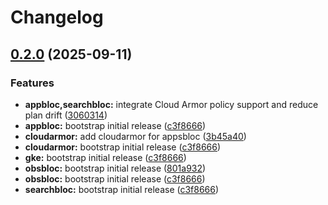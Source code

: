 # Changelog

## [0.2.0](https://github.com/cloudbloc/cloudbloc/compare/appbloc-0.1.0...appbloc-0.2.0) (2025-09-11)


### Features

* **appbloc,searchbloc:** integrate Cloud Armor policy support and reduce plan drift ([3060314](https://github.com/cloudbloc/cloudbloc/commit/306031409a465cbc9d1f0a0b1f317c4d3a2c995b))
* **appbloc:** bootstrap initial release ([c3f8666](https://github.com/cloudbloc/cloudbloc/commit/c3f8666d2fc38c3f3924a89e20a78b69c7e3cb80))
* **cloudarmor:** add cloudarmor for appsbloc ([3b45a40](https://github.com/cloudbloc/cloudbloc/commit/3b45a4083614a64e7b12bd31dcddd17b2863fc85))
* **cloudarmor:** bootstrap initial release ([c3f8666](https://github.com/cloudbloc/cloudbloc/commit/c3f8666d2fc38c3f3924a89e20a78b69c7e3cb80))
* **gke:** bootstrap initial release ([c3f8666](https://github.com/cloudbloc/cloudbloc/commit/c3f8666d2fc38c3f3924a89e20a78b69c7e3cb80))
* **obsbloc:** bootstrap initial release ([801a932](https://github.com/cloudbloc/cloudbloc/commit/801a93213e955798ea825fac89414d1cc9262b64))
* **obsbloc:** bootstrap initial release ([c3f8666](https://github.com/cloudbloc/cloudbloc/commit/c3f8666d2fc38c3f3924a89e20a78b69c7e3cb80))
* **searchbloc:** bootstrap initial release ([c3f8666](https://github.com/cloudbloc/cloudbloc/commit/c3f8666d2fc38c3f3924a89e20a78b69c7e3cb80))
